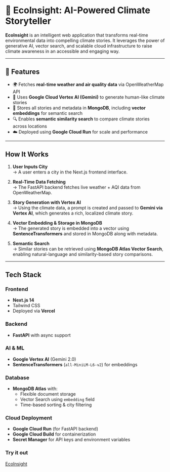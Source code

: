 # 🌱 EcoInsight: AI-Powered Climate Storyteller

**EcoInsight** is an intelligent web application that transforms real-time environmental data into compelling climate stories. It leverages the power of generative AI, vector search, and scalable cloud infrastructure to raise climate awareness in an accessible and engaging way.


---

## 🚀 Features

- 🌍 Fetches **real-time weather and air quality data** via OpenWeatherMap API
- 🧠 Uses **Google Cloud Vertex AI (Gemini)** to generate human-like climate stories
- 🧾 Stores all stories and metadata in **MongoDB**, including **vector embeddings** for semantic search
- 🔍 Enables **semantic similarity search** to compare climate stories across locations
- ☁️ Deployed using **Google Cloud Run** for scale and performance

---

## How It Works

1. **User Inputs City**  
   → A user enters a city in the Next.js frontend interface.

2. **Real-Time Data Fetching**  
   → The FastAPI backend fetches live weather + AQI data from OpenWeatherMap.

3. **Story Generation with Vertex AI**  
   → Using the climate data, a prompt is created and passed to **Gemini via Vertex AI**, which generates a rich, localized climate story.

4. **Vector Embedding & Storage in MongoDB**  
   → The generated story is embedded into a vector using **SentenceTransformers** and stored in MongoDB along with metadata.

5. **Semantic Search**  
   → Similar stories can be retrieved using **MongoDB Atlas Vector Search**, enabling natural-language and similarity-based story comparisons.

---

## Tech Stack

### Frontend
- **Next.js 14**
- Tailwind CSS
- Deployed via **Vercel**

### Backend
- **FastAPI** with async support

### AI & ML
- **Google Vertex AI** (Gemini 2.0)
- **SentenceTransformers** (`all-MiniLM-L6-v2`) for embeddings

### Database
- **MongoDB Atlas** with:
  - Flexible document storage
  - Vector Search using `embedding` field
  - Time-based sorting & city filtering

### Cloud Deployment
- **Google Cloud Run** (for FastAPI backend)
- **Google Cloud Build** for containerization
- **Secret Manager** for API keys and environment variables

### Try it out

[EcoInsight](https://ecoinsight-nu.vercel.app/)

